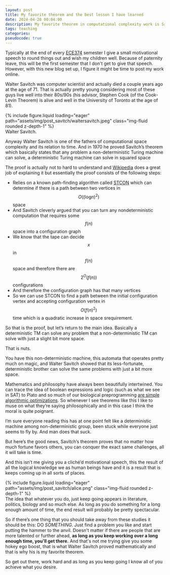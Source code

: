 ```yaml
---
layout: post
title: My favorite theorem and the best lesson I have learned
date: 2024-04-28 00:04:00
description: My favorite theorem in computational complexity work is Savitch's Theorem. There are more important theorems, but Savitch's theorem offers life advice that I think we would all be wise to follow. This post is adapted from a speech I usually give at the end of a semester of ECE374B.   
tags: teaching
categories: 
pseudocode: true
---
```


Typically at the end of every [ECE374](https://github.com/SaswatPadhi/pseudocode.js) semester I give a small motivational speech to round things out and wish my children well. Because of paternity leave, this will be the first semester that I don't get to give that speech. However, with this new blog set up, I figure it might be time to post my work online. 

Walter Savitch was computer scientist and actually died a couple years ago at the age of 71. That is actually pretty young considering most of these guys live well into their 80s/90s (his advisor, Stephen Cook (of the Cook-Levin Theorem) is alive and well in the University of Toronto at the age of 81).

<div class="row mt-3">
    <div class="col-sm-4 mt-3 mt-md-0 align-self-center">
        {% include figure.liquid loading="eager" path="assets/img/post_savitch/waltersavitch.jpeg" class="img-fluid rounded z-depth-1" %}
    </div>
</div>
<div class="caption">
    Walter Savitch.
</div>

Anyway Walter Savitch is one of the fathers of computational space complexity and its relation to time. 
And in 1970 he proved Savitch’s theorem which basically states that any problem a non-deterministic Turing machine can solve, a deterministic Turing machine can solve in squared space

The proof is actually not to hard to understand and [Wikipedia](https://en.wikipedia.org/wiki/Savitch%27s_theorem) does a great job of explaining it but essentially the proof consists of the following steps:

* Relies on a known path-finding algorithm called [STCON](https://en.wikipedia.org/wiki/St-connectivity) which can determine if there is a path between two vertices in $$O\left( \left( \text{log}n \right)^2 \right)$$ space
* And Savitch cleverly argued that you can turn any nondeterministic computation that requires some $$f\left(n\right)$$ space into a configuration graph 
* We know that the tape can decide $$x$$ in $$f\left(n\right)$$ space and therefore there are $$2^O\left(f\left(n\right)\right)$$ configurations 
* And therefore the configuration graph has that many vertices 
* So we can use STCON to find a path between the initial configuration vertex and accepting configuration vertex in $$O\left(f\left(n\right)^2\right)$$ time which is a quadratic increase in space srequirement. 

So that is the proof, but let’s return to the main idea. Basically a deterministic TM can solve any problem that a non-deterministic TM can solve with just a slight bit more space. 

That is nuts. 

You have this non-deterministic machine, this automata that operates pretty much on magic, and Walter Savitch showed that its less-fortunate, deterministic brother can solve the same problems with just a bit more space. 

Mathematics and philosophy have always been beautifully intertwined. You can trace the idea of boolean expressions and logic (such as what we see in SAT) to Plato and so much of our biological preprogramming [are simple algorithmic optimizations](https://radiolab.org/podcast/104010-one-good-deed-deserves-another). So whenever I see theorems like this I like to muse on what they’re saying philosophically and in this case I think the moral is quite poignant. 

I’m sure everyone reading this has at one point felt like a deterministic machine among non-deterministic group, been stuck while everyone just seems to fly by. And man does that suck. 

But here’s the good news, Savitch’s theorem proves that no matter how much fortune favors others, you can conquer the exact same challenges, all it will take is time. 

And this isn’t me giving you a cliché’d motivational speech, this the result of all the logical knowledge we as human beings have and it is a result that is keeps coming up in all sorts of places. 

<div class="row mt-3">
    <div class="col-sm mt-3 mt-md-0">
        {% include figure.liquid loading="eager" path="assets/img/post_savitch/alice.png" class="img-fluid rounded z-depth-1" %}
    </div>
</div>
<div class="caption">
    The idea that whatever you do, just keep going appears in literature, politics, biology and so much else. As long as you do something for a long enough amount of time, the end result will probably be pretty spectacular.
</div>

So if there’s one thing that you should take away from these studies it should be this: DO *SOMETHING*. Just find a problem you like and start putting the hammer to the anvil. Doesn't matter if there are people that are more talented or further ahead, **as long as you keep working over a long enough time, you'll get there.** And that's not me trying give you some hokey ego boost, that is what Walter Savitch proved mathematically and that is why his is my favorite theorem. 

So get out there, work hard and as long as you keep going I know all of you achieve what you desire. 